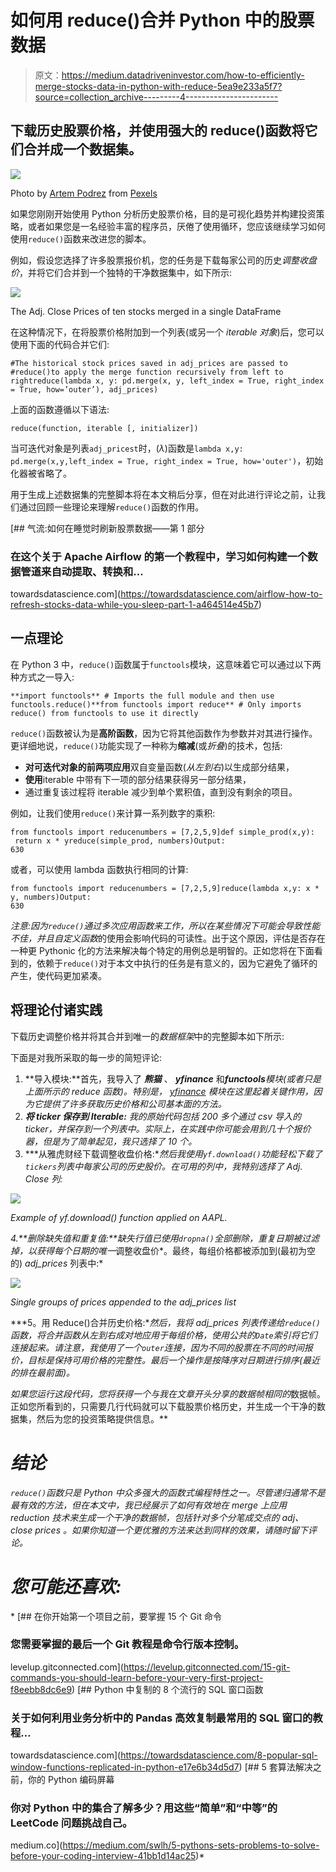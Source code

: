 # 如何用 reduce()合并 Python 中的股票数据

> 原文：<https://medium.datadriveninvestor.com/how-to-efficiently-merge-stocks-data-in-python-with-reduce-5ea9e233a5f7?source=collection_archive---------4----------------------->

## 下载历史股票价格，并使用强大的 reduce()函数将它们合并成一个数据集。

![](img/812b84018c31099822fe8e8125cc6a1f.png)

Photo by [Artem Podrez](https://www.pexels.com/@artempodrez?utm_content=attributionCopyText&utm_medium=referral&utm_source=pexels) from [Pexels](https://www.pexels.com/photo/light-marketing-businessman-man-5716052/?utm_content=attributionCopyText&utm_medium=referral&utm_source=pexels)

如果您刚刚开始使用 Python 分析历史股票价格，目的是可视化趋势并构建投资策略，或者如果您是一名经验丰富的程序员，厌倦了使用循环，您应该继续学习如何使用`reduce()`函数来改进您的脚本。

例如，假设您选择了许多股票报价机，您的任务是下载每家公司的历史*调整收盘价*，并将它们合并到一个独特的干净数据集中，如下所示:

![](img/ee79795974171a79da8802e1eba9e791.png)

The Adj. Close Prices of ten stocks merged in a single DataFrame

在这种情况下，在将股票价格附加到一个列表(或另一个 *iterable 对象*)后，您可以使用下面的代码合并它们:

```
#The historical stock prices saved in adj_prices are passed to 
#reduce()to apply the merge function recursively from left to rightreduce(lambda x, y: pd.merge(x, y, left_index = True, right_index = True, how=’outer’), adj_prices)
```

上面的函数遵循以下语法:

```
reduce(function, iterable [, initializer])
```

当可迭代对象是列表`adj_pricest`时，(*λ*)函数是`lambda x,y: pd.merge(x,y,left_index = True, right_index = True, how='outer')`，初始化器被省略了。

用于生成上述数据集的完整脚本将在本文稍后分享，但在对此进行评论之前，让我们通过回顾一些理论来理解`reduce()`函数的作用。

[](https://towardsdatascience.com/airflow-how-to-refresh-stocks-data-while-you-sleep-part-1-a464514e45b7) [## 气流:如何在睡觉时刷新股票数据——第 1 部分

### 在这个关于 Apache Airflow 的第一个教程中，学习如何构建一个数据管道来自动提取、转换和…

towardsdatascience.com](https://towardsdatascience.com/airflow-how-to-refresh-stocks-data-while-you-sleep-part-1-a464514e45b7) 

## 一点理论

在 Python 3 中，`reduce()`函数属于`functools`模块，这意味着它可以通过以下两种方式之一导入:

```
**import functools** # Imports the full module and then use functools.reduce()**from functools import reduce** # Only imports reduce() from functools to use it directly
```

`reduce()`函数被认为是**高阶函数**，因为它将其他函数作为参数并对其进行操作。更详细地说，`reduce()`功能实现了一种称为**缩减**(或*折叠*)的技术，包括:

*   **对可迭代对象的前两项应用**双自变量函数(*从左到右*)以生成部分结果，
*   **使用**iterable 中带有下一项的部分结果获得另一部分结果，
*   通过重复该过程将 iterable 减少到单个累积值，直到没有剩余的项目。

例如，让我们使用`reduce()`来计算一系列数字的乘积:

```
from functools import reducenumbers = [7,2,5,9]def simple_prod(x,y):
 return x * yreduce(simple_prod, numbers)Output:
630
```

或者，可以使用 lambda 函数执行相同的计算:

```
from functools import reducenumbers = [7,2,5,9]reduce(lambda x,y: x * y, numbers)Output:
630
```

*注意:*因为`reduce()`通过多次应用函数来工作，所以在某些情况下可能会导致性能不佳，并且*自定义函数*的使用会影响代码的可读性。出于这个原因，评估是否存在一种更 Pythonic 化的方法来解决每个特定的用例总是明智的。正如您将在下面看到的，依赖于`reduce()`对于本文中执行的任务是有意义的，因为它避免了循环的产生，使代码更加紧凑。

## 将理论付诸实践

下载历史调整价格并将其合并到唯一的*数据框架*中的完整脚本如下所示:

下面是对我所采取的每一步的简短评论:

1.  **导入模块:**首先，我导入了 ***熊猫*** 、 ***yfinance*** 和****functools***模块(或者只是上面所示的 *reduce* 函数)。特别是， [yfinance](https://pypi.org/project/yfinance/) 模块在这里起着关键作用，因为它提供了许多获取历史价格和公司基本面的方法。*
2.  ***将 ticker 保存到 Iterable:** 我的原始代码包括 200 多个通过 csv 导入的 ticker，并保存到一个列表中。实际上，在实践中你可能会用到几十个报价器，但是为了简单起见，我只选择了 10 个。*
3.  ***从雅虎财经下载调整收盘价格:**然后我使用`yf.download()`功能轻松下载了`tickers`列表中每家公司的历史股价。在可用的列中，我特别选择了 Adj. Close 列:*

*![](img/c5a61dfd3ab6c5a4fa63f172ef699158.png)*

*Example of yf.download() function applied on AAPL.*

*4.**删除缺失值和重复值:**缺失行值已使用`dropna()`全部删除，重复日期被过滤掉，以获得每个日期的唯一*调整收盘价*。最终，每组价格都被添加到(最初为空的) *adj_prices* 列表中:*

*![](img/bc766765ece3774f77f46e02ba14d160.png)*

*Single groups of prices appended to the adj_prices list*

***5。用 Reduce()合并历史价格:**然后，我将 *adj_prices* 列表传递给`reduce()`函数，将合并函数从左到右成对地应用于每组价格，使用公共的`Date`索引将它们连接起来。请注意，我使用了一个`outer`连接，因为不同的股票在不同的时间报价，目标是保持可用价格的完整性。最后一个操作是按降序对日期进行排序(最近的排在最前面)。*

*如果您运行这段代码，您将获得一个与我在文章开头分享的数据帧相同的*数据帧。正如您所看到的，只需要几行代码就可以下载股票价格历史，并生成一个干净的数据集，然后为您的投资策略提供信息。**

# *结论*

*`reduce()`函数只是 Python 中众多强大的函数式编程特性之一。尽管递归通常不是最有效的方法，但在本文中，我已经展示了如何有效地在 merge 上应用 reduction 技术来生成一个干净的数据帧，包括针对多个分笔成交点的 *adj、close prices* 。如果你知道一个更优雅的方法来达到同样的效果，请随时留下评论。*

# *您可能还喜欢:*

*[](https://levelup.gitconnected.com/15-git-commands-you-should-learn-before-your-very-first-project-f8eebb8dc6e9) [## 在你开始第一个项目之前，要掌握 15 个 Git 命令

### 您需要掌握的最后一个 Git 教程是命令行版本控制。

levelup.gitconnected.com](https://levelup.gitconnected.com/15-git-commands-you-should-learn-before-your-very-first-project-f8eebb8dc6e9) [](https://towardsdatascience.com/8-popular-sql-window-functions-replicated-in-python-e17e6b34d5d7) [## Python 中复制的 8 个流行的 SQL 窗口函数

### 关于如何利用业务分析中的 Pandas 高效复制最常用的 SQL 窗口的教程…

towardsdatascience.com](https://towardsdatascience.com/8-popular-sql-window-functions-replicated-in-python-e17e6b34d5d7) [](https://medium.com/swlh/5-pythons-sets-problems-to-solve-before-your-coding-interview-41bb1d14ac25) [## 5 套算法解决之前，你的 Python 编码屏幕

### 你对 Python 中的集合了解多少？用这些“简单”和“中等”的 LeetCode 问题挑战自己。

medium.co](https://medium.com/swlh/5-pythons-sets-problems-to-solve-before-your-coding-interview-41bb1d14ac25)*
